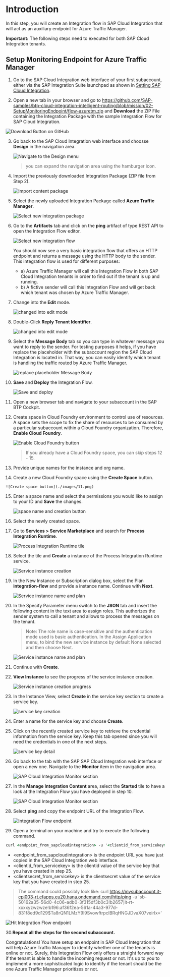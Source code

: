 # Introduction

In this step, you will create an Integration flow in SAP Cloud Integration that will act as an auxiliary endpoint for Azure Traffic Manager. 

**Important:** The following steps need to executed for both SAP Cloud Integration tenants. 
## Setup Monitoring Endpoint for Azure Traffic Manager

1. Go to the SAP Cloud Integration web interface of your first subaccount, either via the SAP Integration Suite launchpad as shown in [Setting SAP Cloud Integration](../01-SetupCloudIntegration/README.md). 

2. Open a new tab in your browser and go to https://github.com/SAP-samples/btp-cloud-integration-intelligent-routing/blob/mission/02-SetupMonitoringEndpoint/flow-azuretm.zip and **Download** the ZIP File containing the Integration Package with the sample Integration Flow for SAP Cloud Integration.

![Download Button on GitHub](./images/01.png)

3. Go back to the SAP Cloud Integration web interface and choosse **Design** in the navigation area. 

    ![Navigate to the Design menu](./images/02.png)

    > you can expand the navigation area using the hamburger icon. 

4. Import the previously downloaded Integration Package (ZIP file from Step 2).  

    ![Import content package](./images/03.png)

5. Select the newly uploaded Integration Package called **Azure Traffic Manager**.

    ![Select new integration package](./images/04.png)

6. Go to the **Artifacts** tab and click on the **ping** artifact of type REST API to open the Integration Flow editor. 

    ![Select new integration flow](./images/05.png)

    You should now see a very basic integration flow that offers an HTTP endpoint and returns a message using the HTTP body to the sender. This integration flow is used for different purposes: 

    - a) Azure Traffic Manager will call this Integration Flow in both SAP Cloud Integration tenants in order to find out if the tenant is up and running. 
    - b) A fictive sender will call this Integration Flow and will get back which tenant was chosen by Azure Traffic Manager. 

7. Change into the **Edit** mode. 

    ![changed into edit mode](./images/06.png)

8. Double-Click **Reply Tenant Identifier**.

    ![changed into edit mode](./images/07.png)

9. Select the **Message Body** tab so you can type in whatever message you want to reply to the sender. For testing purposes it helps, if you have replace the placeholder with the subaccount region the SAP Cloud Integration is located in. That way, you can easily identify which tenant is handling the traffic routed by Azure Traffic Manager. 

    ![replace placeholder Message Body](./images/08.png)

10. **Save** and **Deploy** the Integration Flow. 

    ![Save and deploy](./images/09.png)

11. Open a new browser tab and navigate to your subaccount in the SAP BTP Cockpit. 

12. Create space in Cloud Foundry environment to control use of resources. A space sets the scope to fix the share of resources to be consumed by a particular subaccount within a Cloud Foundry organization. Therefore, **Enable Cloud Foundry**. 

    ![Enable Cloud Foundry button](./images/10.png)

    > If you already have a Cloud Foundry space, you can skip steps 12 - 15. 

13.  Provide unique names for the instance and org name. 

14.  Create a new Cloud Foundry space using the **Create Space** button.

    ![Create space button](./images/11.png)

15. Enter a space name and select the permissions you would like to assign to your ID and **Save** the changes.
    
    ![space name and creation button](./images/12.png)

16. Select the newly created space. 
    
17. Go to **Services > Service Marketplace** and search for **Process Integration Runtime**.

    ![Process Integration Runtime tile](./images/13.png)

18. Select the tile and **Create** a instance of the Process Integration Runtime service.

    ![Service instance creation](./images/14.png)

19. In the New Instance or Subscription dialog box, select the Plan **integration-flow** and provide a instance name. Continue with **Next**.

    ![Service instance name and plan](./images/15.png)

20. In the Specify Parameter menu switch to the **JSON** tab and insert the following content in the text area to assign roles. This authorizes the sender system to call a tenant and allows to process the messages on the tenant.

    > Note: The role name is case-sensitive and the authentication mode used is basic authentication. In the Assign Application menu, to bind the new service instance by default None selected and then choose Next.

    ![Service instance name and plan](./images/16.png)

21. Continue with **Create**. 

22. **View Instance** to see the progress of the service instance creation. 

    ![Service instance creation progress](./images/17.png)

23. <a name="service key"></a> In the Instance View, select **Create** in the service key section to create a service key. 

    ![service key creation](./images/18.png)

24. Enter a name for the service key and choose **Create**. 

25. Click on the recently created service key to retrieve the credential information from the service key. Keep this tab opened since you will need the credentials in one of the next steps.  

    ![service key detail](./images/19.png)

26. Go back to the tab with the SAP SAP Cloud Integration web interface or open a new one. Navigate to the **Monitor** item in the navigation area. 

    ![SAP Cloud Integration Monitor section](./images/20.png)

27. In the **Manage Integration Content** area, select the **Started** tile to have a look at the Integration Flow you have deployed in step 10. 

    ![SAP Cloud Integration Monitor section](./images/21.png)

28. <a name="endpoint"></a>Select **ping** and copy the endpoint URL of the Integration Flow. 

    ![Integration Flow endpoint](./images/22.png)

29. Open a terminal on your machine and try to execute the following command. 

```cmd
curl <endpoint_from_sapcloudintegration> -u '<clientid_from_servicekey>:<clientsecret_from_servicekey'
```

- <endpoint_from_sapcloudintegration> is the endpoint URL you have just copied in the SAP Cloud Integration web interface. 
- <clientid_from_servicekey> is the clientid value of the service key that you have created in step 25. 
- <clientsecret_from_servicekey> is the clientsecret value of the service key that you have created in step 25.

> The command could possibly look like: 
> curl https://mysubaccount.it-cpi003-rt.cfapps.eu20.hana.ondemand.com/http/ping -u 'sb-50162a35-56d0-4c06-adb0-3f315df3b0c3!b2657|it-rt-xxxxyzwzwze!b196:af36f2ea-561a-44a3-977d-831f8ed9d129$Ta8rQN1LMzY9l9SvowftrpclBRqHNGJDvaX07veirIx='

![Hit Integration Flow endpoint](./images/23.png)

30.**Repeat all the steps for the second subaccount.**

Congratulations! You have setup an endpoint in SAP Cloud Integration that will help Azure Traffic Manager to identify whether one of the tenants is online or not. Surely, this Integration Flow only offers a straight forward way if the tenant is able to handle the incoming request or not. It's up to you to implement a more sophisticated logic to identify if the tenant should be the one Azure Traffic Manager prioritizes or not. 



    





